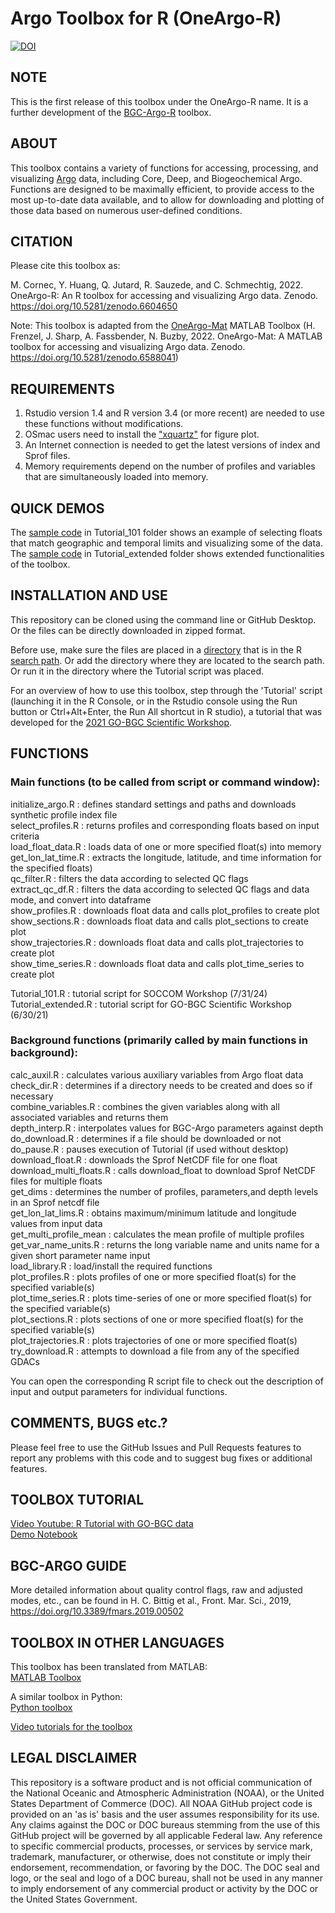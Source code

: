 # Argo Toolbox for R (OneArgo-R)
[![DOI](https://zenodo.org/badge/DOI/10.5281/zenodo.6604650.svg)](https://doi.org/10.5281/zenodo.6604650)

## NOTE

This is the first release of this toolbox under the OneArgo-R name. It is a further development of the [BGC-Argo-R](https://github.com/euroargodev/BGC-ARGO_R_WORKSHOP) toolbox.

## ABOUT
This toolbox contains a variety of functions for accessing, processing, and visualizing [Argo](https://argo.ucsd.edu) data, including Core, Deep, and Biogeochemical Argo. Functions are designed to be maximally efficient, to provide access to the most up-to-date data available, and to allow for downloading and plotting of those data based on numerous user-defined conditions.

## CITATION

Please cite this toolbox as:

M. Cornec, Y. Huang, Q. Jutard, R. Sauzede, and C. Schmechtig, 2022. OneArgo-R: An R toolbox for accessing and visualizing Argo data. Zenodo. https://doi.org/10.5281/zenodo.6604650


Note: This toolbox is adapted from the [OneArgo-Mat](https://github.com/NOAA-PMEL/OneArgo-Mat) MATLAB Toolbox (H. Frenzel, J. Sharp, A. Fassbender, N. Buzby, 2022. OneArgo-Mat: A MATLAB toolbox for accessing and visualizing Argo data. Zenodo. https://doi.org/10.5281/zenodo.6588041)

## REQUIREMENTS
1. Rstudio version 1.4 and R version 3.4 (or more recent) are needed to use these functions without modifications.  
2. OSmac users need to install the ["xquartz"](https://www.xquartz.org/) for figure plot.
3. An Internet connection is needed to get the latest versions of index and Sprof files. 
4. Memory requirements depend on the number of profiles and variables that are simultaneously loaded into memory. 

## QUICK DEMOS

The <a href="Tutorial_OneArgoR101_Github.md">sample code</a> in Tutorial_101 folder shows an example of selecting floats that match geographic and temporal limits and visualizing some of the data.
The <a href="Tutorial_extended_nothebook_Github.md">sample code</a> in Tutorial_extended folder shows extended functionalities of the toolbox.

## INSTALLATION AND USE
This repository can be cloned using the command line or GitHub Desktop. Or the files can be directly downloaded in zipped format.

Before use, make sure the files are placed in a [directory](https://support.rstudio.com/hc/en-us/articles/200711843-Working-Directories-and-Workspaces) that is in the R [search path](https://support.rstudio.com/hc/en-us/articles/200711843-Working-Directories-and-Workspaces). Or add the directory where they are located to the search path. Or run it in the directory where the Tutorial script was placed.

For an overview of how to use this toolbox, step through the 'Tutorial' script (launching it in the R Console, or in the Rstudio console using the Run button or Ctrl+Alt+Enter, the Run All shortcut in R studio), a tutorial that was developed for the [2021 GO-BGC Scientific Workshop](https://www.us-ocb.org/joint-gobgc-workshop/).

## FUNCTIONS

### Main functions (to be called from script or command window):
initialize_argo.R        : defines standard settings and paths and downloads synthetic profile index file<br/>
select_profiles.R        : returns profiles and corresponding floats based on input criteria<br/>
load_float_data.R        : loads data of one or more specified float(s) into memory<br/>
get_lon_lat_time.R       : extracts the longitude, latitude, and time information for the specified floats)<br/>
qc_filter.R              : filters the data according to selected QC flags<br/>
extract_qc_df.R          : filters the data according to selected QC flags and data mode, and convert into dataframe<br/>
show_profiles.R          : downloads float data and calls plot_profiles to create plot<br/>
show_sections.R          : downloads float data and calls plot_sections to create plot<br/>
show_trajectories.R      : downloads float data and calls plot_trajectories to create plot<br/>
show_time_series.R       : downloads float data and calls plot_time_series to create plot<br/>


Tutorial_101.R      	 : tutorial script for SOCCOM Workshop (7/31/24)<br/>
Tutorial_extended.R      : tutorial script for GO-BGC Scientific Workshop (6/30/21)<br/>

### Background functions (primarily called by main functions in background):

calc_auxil.R             : calculates various auxiliary variables from Argo float data<br/>
check_dir.R              : determines if a directory needs to be created and does so if necessary<br/>
combine_variables.R      : combines the given variables along with all associated variables and returns them<br/>
depth_interp.R           : interpolates values for BGC-Argo parameters against depth<br/>
do_download.R            : determines if a file should be downloaded or not<br/>
do_pause.R               : pauses execution of Tutorial (if used without desktop)<br/>
download_float.R         : downloads the Sprof NetCDF file for one float<br/>
download_multi_floats.R  : calls download_float to download Sprof NetCDF files for multiple floats<br/>
get_dims                 : determines the number of profiles, parameters,and depth levels in an Sprof netcdf file<br/> 
get_lon_lat_lims.R       : obtains maximum/minimum latitude and longitude values from input data<br/>
get_multi_profile_mean   : calculates the mean profile of multiple profiles<br/>
get_var_name_units.R     : returns the long variable name and units name for a given short parameter name input<br/>
load_library.R           : load/install the required functions<br/>
plot_profiles.R          : plots profiles of one or more specified float(s) for the specified variable(s)<br/>
plot_time_series.R       : plots time-series of one or more specified float(s) for the specified variable(s)<br/>
plot_sections.R          : plots sections of one or more specified float(s) for the specified variable(s)<br/>
plot_trajectories.R      : plots trajectories of one or more specified float(s)<br/>
try_download.R           : attempts to download a file from any of the specified GDACs<br/>


You can open the corresponding R script file to check out the description of input and output parameters for individual functions. 

## COMMENTS, BUGS etc.?
Please feel free to use the GitHub Issues and Pull Requests features to report any problems with this code and to suggest bug fixes or additional features.

## TOOLBOX TUTORIAL
[Video Youtube: R Tutorial with GO-BGC data](https://www.youtube.com/watch?v=w_6pEGNXQQ4&feature=youtu.be)<br/>
[Demo Notebook](https://github.com/NOAA-PMEL/OneArgo-R/blob/main/demo_notebook.md) 

## BGC-ARGO GUIDE
More detailed information about quality control flags, raw and adjusted modes, etc., can be found in
H. C. Bittig et al., Front. Mar. Sci., 2019, https://doi.org/10.3389/fmars.2019.00502

## TOOLBOX IN OTHER LANGUAGES
This toolbox has been translated from MATLAB:<br/>
[MATLAB Toolbox](https://github.com/NOAA-PMEL/OneArgo-Mat)

A similar toolbox in Python:<br/>
[Python toolbox](https://github.com/NOAA-PMEL/OneArgoPy)

[Video tutorials for the toolbox](https://www.go-bgc.org/getting-started-with-go-bgc-data)

## LEGAL DISCLAIMER

This repository is a software product and is not official communication of the National Oceanic and Atmospheric Administration (NOAA), or the United States Department of Commerce (DOC). All NOAA GitHub project code is provided on an 'as is' basis and the user assumes responsibility for its use. Any claims against the DOC or DOC bureaus stemming from the use of this GitHub project will be governed by all applicable Federal law. Any reference to specific commercial products, processes, or services by service mark, trademark, manufacturer, or otherwise, does not constitute or imply their endorsement, recommendation, or favoring by the DOC. The DOC seal and logo, or the seal and logo of a DOC bureau, shall not be used in any manner to imply endorsement of any commercial product or activity by the DOC or the United States Government.
